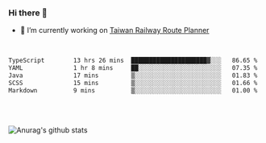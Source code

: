 ### Hi there 👋

- 🔭 I’m currently working on [Taiwan Railway Route Planner](https://github.com/Taiwan-Railway-Route-Planner)

<br/>

<!--START_SECTION:waka-->

```txt
TypeScript        13 hrs 26 mins  █████████████████████▓░░░   86.65 %
YAML              1 hr 8 mins     ██░░░░░░░░░░░░░░░░░░░░░░░   07.35 %
Java              17 mins         ▒░░░░░░░░░░░░░░░░░░░░░░░░   01.83 %
SCSS              15 mins         ▒░░░░░░░░░░░░░░░░░░░░░░░░   01.66 %
Markdown          9 mins          ▒░░░░░░░░░░░░░░░░░░░░░░░░   01.00 %
```

<!--END_SECTION:waka-->

<br/>
<br/>

![Anurag's github stats](https://github-readme-stats.vercel.app/api?username=DepickereSven&show_icons=true&theme=tokyonight)



<!--
**DepickereSven/DepickereSven** is a ✨ _special_ ✨ repository because its `README.md` (this file) appears on your GitHub profile.

Here are some ideas to get you started:

- 🔭 I’m currently working on ...
- 🌱 I’m currently learning ...
- 👯 I’m looking to collaborate on ...
- 🤔 I’m looking for help with ...
- 💬 Ask me about ...
- 📫 How to reach me: ...
- 😄 Pronouns: ...
- ⚡ Fun fact: ...
-->

